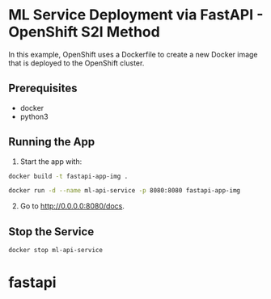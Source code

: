 # ML Service Deployment via FastAPI - OpenShift S2I Method
 In this example, OpenShift uses a Dockerfile to create a new Docker image that is deployed to the OpenShift cluster.

 ## Prerequisites
 - docker
 - python3

 ## Running the App
 1. Start the app with:
 ```bash
docker build -t fastapi-app-img .
 ```

 ```bash
docker run -d --name ml-api-service -p 8080:8080 fastapi-app-img
 ```

 2. Go to http://0.0.0.0:8080/docs.

 ## Stop the Service
 ```bash
docker stop ml-api-service
 ```
# fastapi
